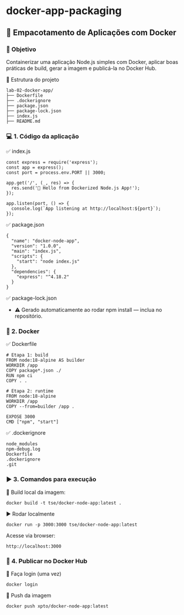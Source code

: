 # docker-app-packaging
## 🧱 Empacotamento de Aplicações com Docker
### 🎯 Objetivo
Containerizar uma aplicação Node.js simples com Docker, aplicar boas práticas de build, gerar a imagem e publicá-la no Docker Hub.

📁 Estrutura do projeto
```
lab-02-docker-app/
├── Dockerfile
├── .dockerignore
├── package.json
├── package-lock.json
├── index.js
├── README.md
```
### 💻 1. Código da aplicação
✅ index.js
```
const express = require('express');
const app = express();
const port = process.env.PORT || 3000;

app.get('/', (_, res) => {
  res.send('🚀 Hello from Dockerized Node.js App!');
});

app.listen(port, () => {
  console.log(`App listening at http://localhost:${port}`);
});
```
✅ package.json
```
{
  "name": "docker-node-app",
  "version": "1.0.0",
  "main": "index.js",
  "scripts": {
    "start": "node index.js"
  },
  "dependencies": {
    "express": "^4.18.2"
  }
}
```
✅ package-lock.json
 - ⚠️ Gerado automaticamente ao rodar npm install — inclua no repositório.

### 🐳 2. Docker
✅ Dockerfile
```
# Etapa 1: build
FROM node:18-alpine AS builder
WORKDIR /app
COPY package*.json ./
RUN npm ci
COPY . .

# Etapa 2: runtime
FROM node:18-alpine
WORKDIR /app
COPY --from=builder /app .

EXPOSE 3000
CMD ["npm", "start"]
```
✅ .dockerignore
```
node_modules
npm-debug.log
Dockerfile
.dockerignore
.git
```
### ▶️ 3. Comandos para execução
🧪 Build local da imagem:
```
docker build -t tse/docker-node-app:latest .
```
▶️ Rodar localmente
```
docker run -p 3000:3000 tse/docker-node-app:latest
```
Acesse via browser:
```
http://localhost:3000
```
### 🚀 4. Publicar no Docker Hub
🔐 Faça login (uma vez)
```
docker login
```
🔼 Push da imagem
```
docker push xpto/docker-node-app:latest
```
